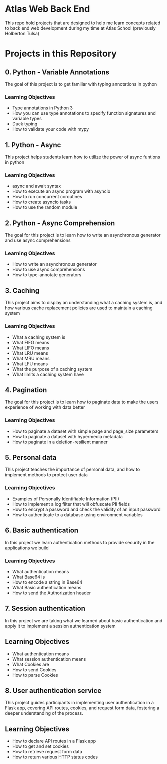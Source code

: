 # Atlas Web Back End
This repo hold projects that are designed to help me learn concepts related to back end web development during my time at Atlas School (previously Holberton Tulsa)

# Projects in this Repository

## 0. Python - Variable Annotations
The goal of this project is to get familiar with typing annotations in python
### Learning Objectives
- Type annotations in Python 3
- How you can use type annotations to specify function signatures and variable types
- Duck typing
- How to validate your code with mypy

## 1. Python - Async
This project helps students learn how to utilize the power of async funtions in python
### Learning Objectives
- async and await syntax
- How to execute an async program with asyncio
- How to run concurrent coroutines
- How to create asyncio tasks
- How to use the random module

## 2. Python - Async Comprehension
The goal for this project is to learn how to write an asynchronous generator and use async comprehensions
### Learning Objectives
- How to write an asynchronous generator
- How to use async comprehensions
- How to type-annotate generators

## 3. Caching
This project aims to display an understanding what a caching system is, and how various cache replacement policies are used to maintain a caching system
### Learning Objectives
- What a caching system is
- What FIFO means
- What LIFO means
- What LRU means
- What MRU means
- What LFU means
- What the purpose of a caching system
- What limits a caching system have

## 4. Pagination
The goal for this project is to learn how to paginate data to make the users experience of working with data better
### Learning Objectives
- How to paginate a dataset with simple page and page_size parameters
- How to paginate a dataset with hypermedia metadata
- How to paginate in a deletion-resilient manner

## 5. Personal data
This project teaches the importance of personal data, and how to implement methods to protect user data
### Learning Objectives
- Examples of Personally Identifiable Information (PII)
- How to implement a log filter that will obfuscate PII fields
- How to encrypt a password and check the validity of an input password
- How to authenticate to a database using environment variables

## 6. Basic authentication
In this project we learn authentication methods to provide security in the applications we build
### Learning Objectives
- What authentication means
- What Base64 is
- How to encode a string in Base64
- What Basic authentication means
- How to send the Authorization header

## 7. Session authentication
In this project we are taking what we learned about basic authentication and apply it to implement a session authentication system
## Learning Objectives
- What authentication means
- What session authentication means
- What Cookies are
- How to send Cookies
- How to parse Cookies

## 8. User authentication service
This project guides participants in implementing user authentication in a Flask app, covering API routes, cookies, and request form data, fostering a deeper understanding of the process.
## Learning Objectives
- How to declare API routes in a Flask app
- How to get and set cookies
- How to retrieve request form data
- How to return various HTTP status codes